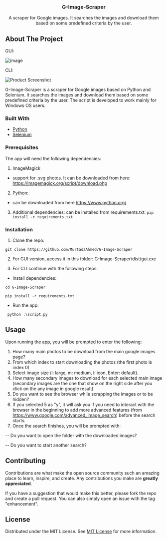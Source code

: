 <div align="center"><h3 align="center"> G-Image-Scraper</h3><p align="center">
A scraper for Google images. It searches the images and download them based on some predefined criteria by the user. 
</p>
</div>

 ## About The Project
GUI:

![image](https://github.com/MurtadaAhmed/G-Image-Scraper/assets/108568451/15acd42c-2d58-4466-b8d1-07bf93bc9fbd)


CLI:

![Product Screenshot](https://i.imgur.com/LrW5K0E.png)



G-Image-Scraper is a scraper for Google images based on Python and Selenium. It searches the images and download them based on some predefined criteria by the user. The script is developed to work mainly for Windows OS users.
 ### Built With

- [Python](https://www.python.org)
- [Selenium](https://www.selenium.dev/)
 ### Prerequisites

The app will need the following dependencies:

1. ImageMagick
- support for .svg photos. It can be downloaded from here:
https://imagemagick.org/script/download.php

2. Python:
- can be downloaded from here
https://www.python.org/

3. Additional dependencies:
can be installed from requirements.txt:
``` pip install -r requirements.txt ```
 ### Installation

1. Clone the repo:
```
git clone https://github.com/MurtadaAhmed/G-Image-Scraper
```

2. For GUI version, access it in this folder:
G-Image-Scraper\dist\gui.exe

3. For CLI continue with the following steps:
* Install dependencies:
``` 
cd G-Image-Scraper
```
``` 
pip install -r requirements.txt 
```
* Run the app:

``` python .\script.py```
 ## Usage

Upon running the app, you will be prompted to enter the following:
1. How many main photos to be download from the main google images page?
2. From which index to start downloading the photos (the first photo is index 0)
3. Select image size (l: large, m: medium, i: icon, Enter: default).
4. How many secondary images to download for each selected main image (secondary images are the one that show on the right side after you click on the any image in google result)
5. Do you want to see the browser while scrapping the images or to be hidden?
6. If you selected 5 as "y", it will ask you if you need to interact with the browser in the beginning to add more advanced features (from https://www.google.com/advanced_image_search) before the search starts.
7. Once the search finishes, you will be prompted with:

-- Do you want to open the folder with the downloaded images?

-- Do you want to start another search?
 ## Contributing

Contributions are what make the open source community such an amazing place to learn, inspire, and create. Any contributions you make are **greatly appreciated**.

If you have a suggestion that would make this better, please fork the repo and create a pull request. You can also simply open an issue with the tag "enhancement".
 ## License

Distributed under the MIT License. See [MIT License](https://opensource.org/licenses/MIT) for more information.
